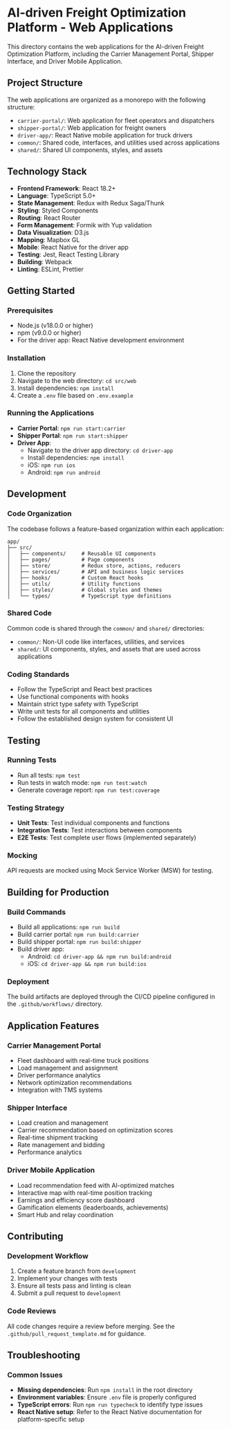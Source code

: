 # AI-driven Freight Optimization Platform - Web Applications

This directory contains the web applications for the AI-driven Freight Optimization Platform, including the Carrier Management Portal, Shipper Interface, and Driver Mobile Application.

## Project Structure

The web applications are organized as a monorepo with the following structure:

- `carrier-portal/`: Web application for fleet operators and dispatchers
- `shipper-portal/`: Web application for freight owners
- `driver-app/`: React Native mobile application for truck drivers
- `common/`: Shared code, interfaces, and utilities used across applications
- `shared/`: Shared UI components, styles, and assets

## Technology Stack

- **Frontend Framework**: React 18.2+
- **Language**: TypeScript 5.0+
- **State Management**: Redux with Redux Saga/Thunk
- **Styling**: Styled Components
- **Routing**: React Router
- **Form Management**: Formik with Yup validation
- **Data Visualization**: D3.js
- **Mapping**: Mapbox GL
- **Mobile**: React Native for the driver app
- **Testing**: Jest, React Testing Library
- **Building**: Webpack
- **Linting**: ESLint, Prettier

## Getting Started

### Prerequisites

- Node.js (v18.0.0 or higher)
- npm (v9.0.0 or higher)
- For the driver app: React Native development environment

### Installation

1. Clone the repository
2. Navigate to the web directory: `cd src/web`
3. Install dependencies: `npm install`
4. Create a `.env` file based on `.env.example`

### Running the Applications

- **Carrier Portal**: `npm run start:carrier`
- **Shipper Portal**: `npm run start:shipper`
- **Driver App**: 
  - Navigate to the driver app directory: `cd driver-app`
  - Install dependencies: `npm install`
  - iOS: `npm run ios`
  - Android: `npm run android`

## Development

### Code Organization

The codebase follows a feature-based organization within each application:

```
app/
├── src/
│   ├── components/     # Reusable UI components
│   ├── pages/          # Page components
│   ├── store/          # Redux store, actions, reducers
│   ├── services/       # API and business logic services
│   ├── hooks/          # Custom React hooks
│   ├── utils/          # Utility functions
│   ├── styles/         # Global styles and themes
│   └── types/          # TypeScript type definitions
```

### Shared Code

Common code is shared through the `common/` and `shared/` directories:

- `common/`: Non-UI code like interfaces, utilities, and services
- `shared/`: UI components, styles, and assets that are used across applications

### Coding Standards

- Follow the TypeScript and React best practices
- Use functional components with hooks
- Maintain strict type safety with TypeScript
- Write unit tests for all components and utilities
- Follow the established design system for consistent UI

## Testing

### Running Tests

- Run all tests: `npm test`
- Run tests in watch mode: `npm run test:watch`
- Generate coverage report: `npm run test:coverage`

### Testing Strategy

- **Unit Tests**: Test individual components and functions
- **Integration Tests**: Test interactions between components
- **E2E Tests**: Test complete user flows (implemented separately)

### Mocking

API requests are mocked using Mock Service Worker (MSW) for testing.

## Building for Production

### Build Commands

- Build all applications: `npm run build`
- Build carrier portal: `npm run build:carrier`
- Build shipper portal: `npm run build:shipper`
- Build driver app:
  - Android: `cd driver-app && npm run build:android`
  - iOS: `cd driver-app && npm run build:ios`

### Deployment

The build artifacts are deployed through the CI/CD pipeline configured in the `.github/workflows/` directory.

## Application Features

### Carrier Management Portal

- Fleet dashboard with real-time truck positions
- Load management and assignment
- Driver performance analytics
- Network optimization recommendations
- Integration with TMS systems

### Shipper Interface

- Load creation and management
- Carrier recommendation based on optimization scores
- Real-time shipment tracking
- Rate management and bidding
- Performance analytics

### Driver Mobile Application

- Load recommendation feed with AI-optimized matches
- Interactive map with real-time position tracking
- Earnings and efficiency score dashboard
- Gamification elements (leaderboards, achievements)
- Smart Hub and relay coordination

## Contributing

### Development Workflow

1. Create a feature branch from `development`
2. Implement your changes with tests
3. Ensure all tests pass and linting is clean
4. Submit a pull request to `development`

### Code Reviews

All code changes require a review before merging. See the `.github/pull_request_template.md` for guidance.

## Troubleshooting

### Common Issues

- **Missing dependencies**: Run `npm install` in the root directory
- **Environment variables**: Ensure `.env` file is properly configured
- **TypeScript errors**: Run `npm run typecheck` to identify type issues
- **React Native setup**: Refer to the React Native documentation for platform-specific setup